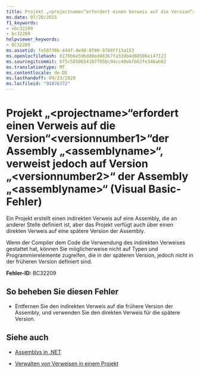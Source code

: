 ```yaml
---
title: Projekt „<projectname>“erfordert einen Verweis auf die Version“<versionnumber1>“der Assembly „<assemblyname>“, verweist jedoch auf Version „<versionnumber2>“ der Assembly „<assemblyname>“ (Visual Basic-Fehler)
ms.date: 07/20/2015
f1_keywords:
- vbc32209
- bc32209
helpviewer_keywords:
- BC32209
ms.assetid: fe50736b-444f-4e40-8f80-9760ff13a153
ms.openlocfilehash: 0176b6e5dbdd8ed48367fa33db4d88506e147123
ms.sourcegitcommit: bf5c5850654187705bc94cc40ebfb62fe346ab02
ms.translationtype: MT
ms.contentlocale: de-DE
ms.lasthandoff: 09/23/2020
ms.locfileid: "91076772"
---
```

# <a name="project-projectname-requires-a-reference-to-version-versionnumber1-of-assembly-assemblyname-but-references-version-versionnumber2-of-assembly-assemblyname-visual-basic-error"></a>Projekt „\<projectname>“erfordert einen Verweis auf die Version“\<versionnumber1>“der Assembly „\<assemblyname>“, verweist jedoch auf Version „\<versionnumber2>“ der Assembly „\<assemblyname>“ (Visual Basic-Fehler)

Ein Projekt erstellt einen indirekten Verweis auf eine Assembly, die an anderer Stelle definiert ist, aber das Projekt verfügt auch über einen direkten Verweis auf eine spätere Version der Assembly.  
  
 Wenn der Compiler dem Code die Verwendung des indirekten Verweises gestattet hat, können Sie möglicherweise nicht auf Typen und Programmierelemente zugreifen, die in der späteren Version, jedoch nicht in der früheren Version definiert sind.  
  
 **Fehler-ID:** BC32209  
  
## <a name="to-correct-this-error"></a>So beheben Sie diesen Fehler  
  
- Entfernen Sie den indirekten Verweis auf die frühere Version der Assembly, und verwenden Sie den direkten Verweis für die spätere Version.  
  
## <a name="see-also"></a>Siehe auch

- [Assemblys in .NET](../../standard/assembly/index.md)

- [Verwalten von Verweisen in einem Projekt](/visualstudio/ide/managing-references-in-a-project)
